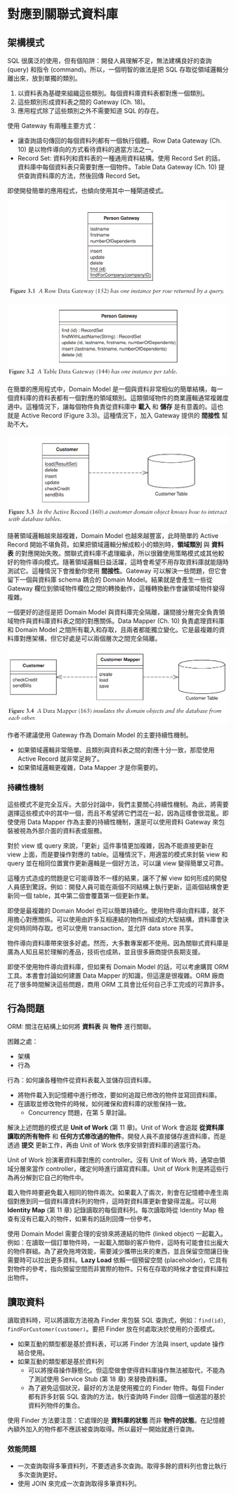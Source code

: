 # 對應到關聯式資料庫

## 架構模式

SQL 很廣泛的使用，但有個陷阱：開發人員理解不足，無法建構良好的查詢 (query) 和指令 (command)。所以，一個明智的做法是把 SQL 存取從領域邏輯分離出來，放到單獨的類別。

1. 以資料表為基礎來組織這些類別。每個資料庫資料表都對應一個類別。
2. 這些類別形成資料表之間的 Gateway (Ch. 18)。
3. 應用程式除了這些類別之外不需要知道 SQL 的存在。

使用 Gateway 有兩種主要方式：

- 讓查詢語句傳回的每個資料列都有一個執行個體。Row Data Gateway (Ch. 10) 是以物件導向的方式看待資料的適當方法之一。
- Record Set: 資料列和資料表的一種通用資料結構。使用 Record Set 的話，資料庫中每個資料表只需要對應一個物件。Table Data Gateway (Ch. 10) 提供查詢資料庫的方法，然後回傳 Record Set。

即使開發簡單的應用程式，也傾向使用其中一種閘道模式。

![](../assets/images/3.1.png)

![](../assets/images/3.2.png)

在簡單的應用程式中，Domain Model 是一個與資料非常相似的簡單結構，每一個資料庫的資料表都有一個對應的領域類別。這類領域物件的商業邏輯通常複雜度適中。這種情況下，讓每個物件負責從資料庫中 **載入** 和 **儲存** 是有意義的。這也就是 Active Record (Figure 3.3)。這種情況下，加入 Gateway 提供的 **間接性** 幫助不大。

![](../assets/images/3.3.png)

隨著領域邏輯越來越複雜，Domain Model 也越來越豐富，此時簡單的 Active Record 開始不堪負荷。如果把領域邏輯分解成較小的類別時，**領域類別** 與 **資料表** 的對應開始失敗。關聯式資料庫不處理繼承，所以很難使用策略模式或其他較好的物件導向模式。隨著領域邏輯日益活躍，這時會希望不用存取資料庫就能隨時測試它。這種情況下會推動你使用 **間接性**。Gateway 可以解決一些問題，但它會留下一個與資料庫 schema 耦合的 Domain Model。結果就是會產生一些從 Gateway 欄位到領域物件欄位之間的轉換動作，這種轉換動作會讓領域物件變得複雜。

一個更好的途徑是把 Domain Model 與資料庫完全隔離，讓間接分層完全負責領域物件與資料庫資料表之間的對應關係。Data Mapper (Ch. 10) 負責處理資料庫和 Domain Model 之間所有載入和存取，且兩者都能獨立變化。它是最複雜的資料庫對應架構，但它好處是可以兩個層次之間完全隔離。

![](../assets/images/3.4.png)

作者不建議使用 Gateway 作為 Domain Model 的主要持續性機制。

- 如果領域邏輯非常簡單、且類別與資料表之間的對應十分一致，那麼使用 Active Record 就非常足夠了。
- 如果領域邏輯更複雜，Data Mapper 才是你需要的。

### 持續性機制

這些模式不是完全互斥。大部分討論中，我們主要關心持續性機制。為此，將需要選擇這些模式中的其中一個，而且不希望將它們混在一起，因為這樣會很混亂。即使使用 Data Mapper 作為主要的持續性機制，還是可以使用資料 Gateway 來包裝被視為外部介面的資料表或服務。

對於 view 或 query 來說，「更新」這件事情更加複雜，因為不能直接更新在 view 上面，而是要操作對應的 table。這種情況下，用適當的模式來封裝 view 和 query 並在相同位置實作更新邏輯是一個好方法，可以讓 view 變得簡單又可靠。

這種方式造成的問題是它可能導致不一樣的結果，讓不了解 view 如何形成的開發人員感到驚訝。例如：開發人員可能在兩個不同結構上執行更新，這兩個結構會更新同一個 table，其中第二個會覆蓋第一個更新作業。

即使是最複雜的 Domain Model 也可以簡單持續化。使用物件導向資料庫，就不用擔心對應關係。可以使用由許多互相連結的物件所組成的大型結構，資料庫會決定何時同時存取。也可以使用 transaction，並允許 data store 共享。

物件導向資料庫帶來很多好處。然而，大多數專案都不使用。因為關聯式資料庫是廣為人知且易於理解的產品，技術也成熟，並且很多廠商提供長期支援。

即使不使用物件導向資料庫，但如果有 Domain Model 的話，可以考慮購買 ORM 工具。本書會討論如何建置 Data Mapper 的知識，但這還是很複雜。ORM 廠商花了很多時間解決這些問題，商用 ORM 工具會比任何自己手工完成的可靠許多。

## 行為問題

ORM: 關注在結構上如何將 **資料表** 與 **物件** 進行關聯。

困難之處：

- 架構
- 行為

行為：如何讓各種物件從資料表載入並儲存回資料庫。

- 將物件載入到記憶體中進行修改，要如何追蹤已修改的物件並寫回資料庫。
- 在讀取並修改物件的時候，如何確保和資料庫的狀態保持一致。
    - Concurrency 問題，在第 5 章討論。

解決上述問題的模式是 **Unit of Work** (第 11 章)。Unit of Work 會追蹤 **從資料庫讀取的所有物件** 和 **任何方式修改過的物件**。開發人員不直接儲存進資料庫，而是透過 **提交** 更新工作，再由 Unit of Work 依序安排對資料庫的適當行為。

Unit of Work 扮演著資料庫對應的 controller。沒有 Unit of Work 時，通常由領域分層來當作 controller，確定何時進行讀寫資料庫。Unit of Work 則是將這些行為再分解到它自己的物件中。

載入物件時要避免載入相同的物件兩次。如果載入了兩次，則會在記憶體中產生兩個對應到同一個資料庫資料列的物件，這時對資料庫更新會變得混亂。可以用 **Identity Map** (第 11 章) 記錄讀取的每個資料列。每次讀取時從 Identity Map 檢查有沒有已載入的物件，如果有的話則回傳一份參考。

使用 Domain Model 需要合理的安排來將連結的物件 (linked object) 一起載入。例如：在讀取一個訂單物件時，一起載入關聯的客戶物件，這時有可能會拉出龐大的物件群組。為了避免拖垮效能，需要減少攜帶出來的東西，並且保留空間讓日後需要時可以拉出更多資料。**Lazy Load** 依賴一個預留空間 (placeholder)，它具有對物件的參考，指向預留空間而非實際的物件。只有在存取的時候才會從資料庫拉出物件。

## 讀取資料

讀取資料時，可以將讀取方法視為 Finder 來包裝 SQL 查詢式，例如：`find(id)`, `findForCustomer(customer)`。要把 Finder 放在何處取決於使用的介面模式。

- 如果互動的類型都是基於資料表，可以將 Finder 方法與 insert, update 操作結合使用。
- 如果互動的類型都是基於資料列
    - 可以將搜尋操作靜態化。但這麼做會使得資料庫操作無法被取代，不能為了測試使用 Service Stub (第 18 章) 來替換資料庫。
    - 為了避免這個狀況，最好的方法是使用獨立的 Finder 物件。每個 Finder 都有許多封裝 SQL 查詢的方法，執行查詢時 Finder 回傳一個適當的基於資料列物件的集合。

使用 Finder 方法要注意：它處理的是 **資料庫的狀態** 而非 **物件的狀態**。在記憶體內額外加入的物件都不應該被查詢取得。所以最好一開始就進行查詢。

### 效能問題

- 一次查詢取得多筆資料列，不要透過多次查詢。取得多餘的資料列也會比執行多次查詢更好。
- 使用 JOIN 來完成一次查詢取得多筆資料列。
